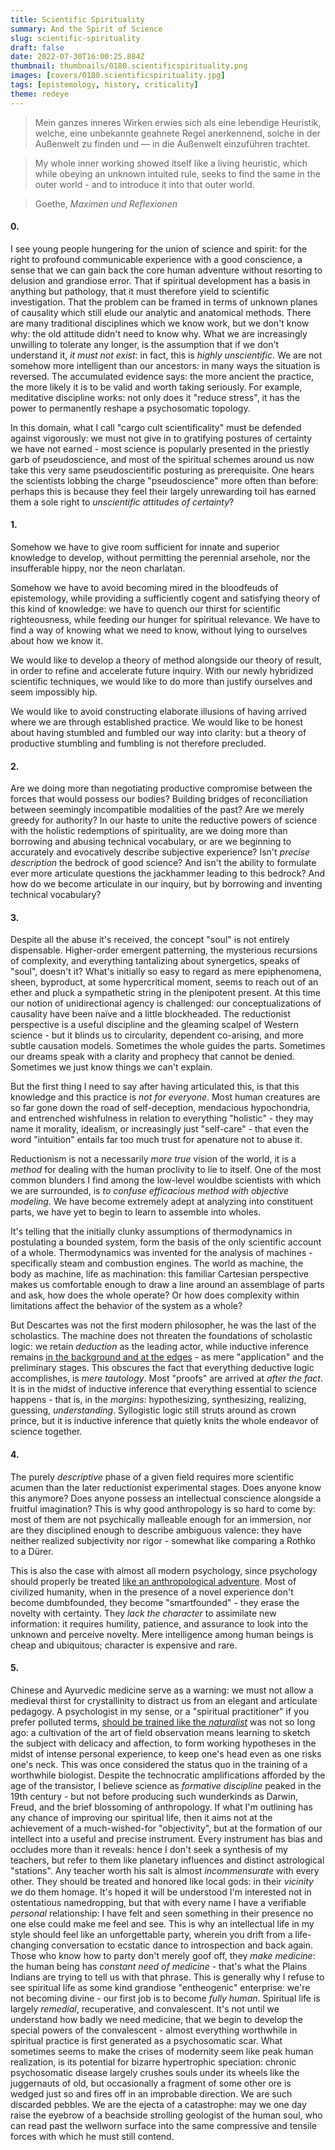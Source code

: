 ```yaml
---
title: Scientific Spirituality
summary: And the Spirit of Science
slug: scientific-spirituality
draft: false
date: 2022-07-30T16:00:25.884Z
thumbnail: thumbnails/0180.scientificspirituality.png
images: [covers/0180.scientificspirituality.jpg]
tags: [epistemology, history, criticality]
theme: redeye
---
```


> Mein ganzes inneres Wirken erwies sich als eine lebendige Heuristik, welche, eine unbekannte geahnete Regel anerkennend, solche in der Außenwelt zu finden und — in die Außenwelt einzuführen trachtet.

> My whole inner working showed itself like a living heuristic, which while obeying an unknown intuited rule, seeks to find the same in the outer world - and to introduce it into that outer world.

> Goethe, *Maximen und Reflexionen*

#### 0.

I see young people hungering for the union of science and spirit: for the right to profound communicable experience with a good conscience, a sense that we can gain back the core human adventure without resorting to delusion and grandiose error. That if spiritual development has a basis in anything but pathology, that it must therefore yield to scientific investigation. That the problem can be framed in terms of unknown planes of causality which still elude our analytic and anatomical methods. There are many traditional disciplines which we know work, but we don't know why: the old attitude didn't need to know why. What we are increasingly unwilling to tolerate any longer, is the assumption that if we don't understand it, *it must not exist*: in fact, this is *highly unscientific*. We are not somehow more intelligent than our ancestors: in many ways the situation is reversed. The accumulated evidence says: the more ancient the practice, the more likely it is to be valid and worth taking seriously. For example, meditative discipline works: not only does it "reduce stress", it has the power to permanently reshape a psychosomatic topology.

In this domain, what I call "cargo cult scientificality" must be defended against vigorously: we must not give in to gratifying postures of certainty we have not earned - most science is popularly presented in the priestly garb of pseudoscience, and most of the spiritual schemes around us now take this very same pseudoscientific posturing as prerequisite. One hears the scientists lobbing the charge "pseudoscience" more often than before: perhaps this is because they feel their largely unrewarding toil has earned them a sole right to *unscientific attitudes of certainty*?

#### 1.

Somehow we have to give room sufficient for innate and superior knowledge to develop, without permitting the perennial arsehole, nor the insufferable hippy, nor the neon charlatan.

Somehow we have to avoid becoming mired in the bloodfeuds of epistemology, while providing a sufficiently cogent and satisfying theory of this kind of knowledge: we have to quench our thirst for scientific righteousness, while feeding our hunger for spiritual relevance. We have to find a way of knowing what we need to know, without lying to ourselves about how we know it.

We would like to develop a theory of method alongside our theory of result, in order to refine and accelerate future inquiry. With our newly hybridized scientific techniques, we would like to do more than justify ourselves and seem impossibly hip.

We would like to avoid constructing elaborate illusions of having arrived where we are through established practice. We would like to be honest about having stumbled and fumbled our way into clarity: but a theory of productive stumbling and fumbling is not therefore precluded.

#### 2.

Are we doing more than negotiating productive compromise between the forces that would possess our bodies? Building bridges of reconciliation between seemingly incompatible modalities of the past? Are we merely greedy for authority? In our haste to unite the reductive powers of science with the holistic redemptions of spirituality, are we doing more than borrowing and abusing technical vocabulary, or are we beginning to accurately and evocatively describe subjective experience? Isn't *precise description* the bedrock of good science? And isn't the ability to formulate ever more articulate questions the jackhammer leading to this bedrock? And how do we become articulate in our inquiry, but by borrowing and inventing technical vocabulary?

#### 3.

Despite all the abuse it's received, the concept "soul" is not entirely dispensable. Higher-order emergent patterning, the mysterious recursions of complexity, and everything tantalizing about synergetics, speaks of "soul", doesn't it? What's initially so easy to regard as mere epiphenomena, sheen, byproduct, at some hypercritical moment, seems to reach out of an ether and pluck a sympathetic string in the plenipotent present. At this time our notion of unidirectional agency is challenged: our conceptualizations of causality have been naïve and a little blockheaded. The reductionist perspective is a useful discipline and the gleaming scalpel of Western science - but it blinds us to circularity, dependent co-arising, and more subtle causation models. Sometimes the whole guides the parts. Sometimes our dreams speak with a clarity and prophecy that cannot be denied. Sometimes we just know things we can't explain.

But the first thing I need to say after having articulated this, is that this knowledge and this practice is *not for everyone*. Most human creatures are so far gone down the road of self-deception, mendacious hypochondria, and entrenched wishfulness in relation to everything "holistic" - they may name it morality, idealism, or increasingly just "self-care" - that even the word "intuition" entails far too much trust for apenature not to abuse it.

Reductionism is not a necessarily *more true* vision of the world, it is a *method* for dealing with the human proclivity to lie to itself. One of the most common blunders I find among the low-level wouldbe scientists with which we are surrounded, is *to confuse efficacious method with objective modeling*. We have become extremely adept at analyzing into constituent parts, we have yet to begin to learn to assemble into wholes.

It's telling that the initially clunky assumptions of thermodynamics in postulating a bounded system, form the basis of the only scientific account of a whole. Thermodynamics was invented for the analysis of machines - specifically steam and combustion engines. The world as machine, the body as machine, life as machination: this familiar Cartesian perspective makes us comfortable enough to draw a line around an assemblage of parts and ask, how does the whole operate? Or how does complexity within limitations affect the behavior of the system as a whole?

But Descartes was not the first modern philosopher, he was the last of the scholastics. The machine does not threaten the foundations of scholastic logic: we retain *deduction* as the leading actor, while inductive inference remains [in the background and at the edges][uncanny] - as mere "application" and the preliminary stages. This obscures the fact that everything deductive logic accomplishes, is *mere tautology*. Most "proofs" are arrived at *after the fact*. It is in the midst of inductive inference that everything essential to science happens - that is, in the *margins*: hypothesizing, synthesizing, realizing, guessing, *understanding*. Syllogistic logic still struts around as crown prince, but it is inductive inference that quietly knits the whole endeavor of science together.

#### 4.

The purely *descriptive* phase of a given field requires more scientific acumen than the later reductionist experimental stages. Does anyone know this anymore? Does anyone possess an intellectual conscience alongside a fruitful imagination? This is why good anthropology is so hard to come by: most of them are not psychically malleable enough for an immersion, nor are they disciplined enough to describe ambiguous valence: they have neither realized subjectivity nor rigor - somewhat like comparing a Rothko to a Dürer.

This is also the case with almost all modern psychology, since psychology should properly be treated [like an anthropological adventure][art_of_perception]. Most of civilized humanity, when in the presence of a novel experience don't become dumbfounded, they become "smartfounded" - they erase the novelty with certainty. They *lack the character* to assimilate new information: it requires humility, patience, and assurance to look into the unknown and perceive novelty. Mere intelligence among human beings is cheap and ubiquitous; character is expensive and rare.

#### 5.

Chinese and Ayurvedic medicine serve as a warning: we must not allow a medieval thirst for crystallinity to distract us from an elegant and articulate pedagogy. A psychologist in my sense, or a "spiritual practitioner" if you prefer polluted terms, [should be trained like the *naturalist*][studentship] was not so long ago: a cultivation of the art of field observation means learning to sketch the subject with delicacy and affection, to form working hypotheses in the midst of intense personal experience, to keep one's head even as one risks one's neck. This was once considered the status quo in the training of a worthwhile biologist. Despite the technocratic amplifications afforded by the age of the transistor, I believe science as *formative discipline* peaked in the 19th century - but not before producing such wunderkinds as Darwin, Freud, and the brief blossoming of anthropology. If what I'm outlining has any chance of improving our spiritual life, then it aims not at the achievement of a much-wished-for "objectivity", but at the formation of our intellect into a useful and precise instrument. Every instrument has bias and occludes more than it reveals: hence I don't seek a synthesis of my teachers, but refer to them like planetary influences and distinct astrological "stations". Any teacher worth his salt is almost *incommensurate* with every other. They should be treated and honored like local gods: in their *vicinity* we do them homage. It's hoped it will be understood I'm interested not in ostentatious namedropping, but that with every name I have a verifiable *personal* relationship: I have felt and seen something in their presence no one else could make me feel and see. This is why an intellectual life in my style should feel like an unforgettable party, wherein you drift from a life-changing conversation to ecstatic dance to introspection and back again. Those who know how to party don't merely goof off, they *make medicine*: the human being has *constant need of medicine* - that's what the Plains Indians are trying to tell us with that phrase. This is generally why I refuse to see spiritual life as some kind grandiose "entheogenic" enterprise: we're not becoming divine - our first job is to become *fully human*. Spiritual life is largely *remedial*, recuperative, and convalescent. It's not until we understand how badly we need medicine, that we begin to develop the special powers of the convalescent - almost everything worthwhile in spiritual practice  is first generated as a psychosomatic scar. What sometimes seems to make the crises of modernity seem like peak human realization, is its potential for bizarre hypertrophic speciation: chronic psychosomatic disease largely crushes souls under its wheels like the juggernauts of old, but occasionally a fragment of some other ore is wedged just so and fires off in an improbable direction. We are such discarded pebbles. We are the ejecta of a catastrophe: may we one day raise the eyebrow of a beachside strolling geologist of the human soul, who can read past the wellworn surface into the same compressive and tensile forces with which he must still contend.

[studentship]: /study/

[art_of_perception]: /posts/art-of-perception

[uncanny]: /posts/uncanny
